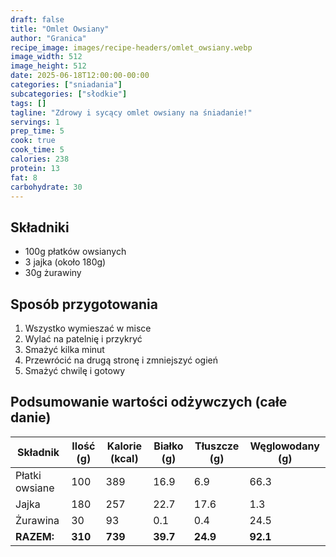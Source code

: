 ```yaml
---
draft: false
title: "Omlet Owsiany"
author: "Granica"
recipe_image: images/recipe-headers/omlet_owsiany.webp
image_width: 512
image_height: 512
date: 2025-06-18T12:00:00-00:00
categories: ["sniadania"]
subcategories: ["słodkie"]
tags: []
tagline: "Zdrowy i sycący omlet owsiany na śniadanie!"
servings: 1
prep_time: 5
cook: true
cook_time: 5
calories: 238
protein: 13
fat: 8
carbohydrate: 30
---
```


## Składniki
- 100g płatków owsianych
- 3 jajka (około 180g)
- 30g żurawiny

## Sposób przygotowania
1. Wszystko wymieszać w misce
2. Wylać na patelnię i przykryć
3. Smażyć kilka minut
4. Przewrócić na drugą stronę i zmniejszyć ogień
5. Smażyć chwilę i gotowy

## Podsumowanie wartości odżywczych (całe danie)

| Składnik         | Ilość (g) | Kalorie (kcal) | Białko (g) | Tłuszcze (g) | Węglowodany (g) |
|------------------|-----------|---------------|------------|--------------|-----------------|
| Płatki owsiane   | 100       | 389           | 16.9       | 6.9          | 66.3            |
| Jajka            | 180       | 257           | 22.7       | 17.6         | 1.3             |
| Żurawina         | 30        | 93            | 0.1        | 0.4          | 24.5            |
| **RAZEM:**       | **310**   | **739**       | **39.7**   | **24.9**     | **92.1**        |